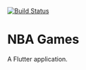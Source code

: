 [![Build Status](https://dev.azure.com/joands/NBA%20Games/_apis/build/status/joan-domingo.NBA-Games?branchName=master)](https://dev.azure.com/joands/NBA%20Games/_build/latest?definitionId=2?branchName=master)

# NBA Games

A Flutter application.
